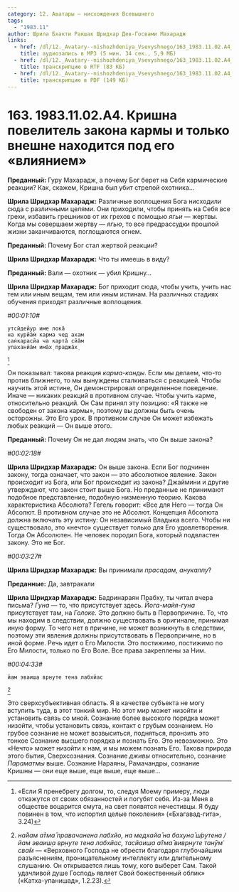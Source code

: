 ```yaml
---
category: 12. Аватары — нисхождения Всевышнего
tags:
  - "1983.11"
author: Шрила Бхакти Ракшак Шридхар Дев-Госвами Махарадж
links:
  - href: /dl/12._Avatary--nishozhdeniya_Vsevyshnego/163_1983.11.02.A4_SridharMj_Krishna_povelitel_zakona_karmy_i_tolko_vneshne_nahoditsja_pod_ego_vlijaniem.mp3
    title: аудиозапись в MP3 (5 мин. 34 сек., 5,9 МБ)
  - href: /dl/12._Avatary--nishozhdeniya_Vsevyshnego/163_1983.11.02.A4_SridharMj_Krishna_povelitel_zakona_karmy_i_tolko_vneshne_nahoditsja_pod_ego_vlijaniem.rtf
    title: транскрипцию в RTF (83 КБ)
  - href: /dl/12._Avatary--nishozhdeniya_Vsevyshnego/163_1983.11.02.A4_SridharMj_Krishna_povelitel_zakona_karmy_i_tolko_vneshne_nahoditsja_pod_ego_vlijaniem.pdf
    title: транскрипцию в PDF (149 КБ)
---
```


# 163. 1983.11.02.A4. Кришна повелитель закона кармы и только внешне находится под его «влиянием»

**Преданный:** Гуру Махарадж, а почему Бог берет на Себя кармические реакции? Как, скажем, Кришна был убит стрелой охотника…

**Шрила Шридхар Махарадж:** Различные воплощения Бога нисходили сюда с различными целями. Они приходили, чтобы принять на Себя все грехи, избавить грешников от их грехов с помощью *ягьи* — жертвы. Когда мы совершаем жертву — *ягью*, то все предрассудки прошлой жизни заканчиваются, поглощаются огнем.

**Преданный:** Почему Бог стал жертвой реакции?

**Шрила Шридхар Махарадж:** Что ты имеешь в виду?

**Преданный:** Вали — охотник — убил Кришну…

**Шрила Шридхар Махарадж:** Бог приходит сюда, чтобы учить, учить нас тем или иным вещам, тем или иным истинам. На различных стадиях обучения приходят различные воплощения.

*#00:01:10#*

    утсӣдейур име лока̄
    на курйа̄м̇ карма чед ахам
    сан̇карасйа ча карта̄ сйа̄м
    упаханйа̄м има̄х̣ праджа̄х̣
[^_ftn1]

Он показывал: такова реакция *карма-канды*. Если мы делаем, что-то против ближнего, то мы вынуждены сталкиваться с реакцией. Чтобы научить этой истине, Он демонстрировал определенное поведение. Иначе — никаких реакций в противном случае. Чтобы учить карме, относительно реакций. Он Сам принял эту позицию: «Я также не свободен от закона кармы», поэтому вы должны быть очень осторожны. Это Его урок. В противном случае Он может избежать любых реакций — Он выше этого.

**Преданный:** Почему Он не дал людям знать, что Он выше закона?

*#00:02:18#*

**Шрила Шридхар Махарадж:** Он выше закона. Если Бог подчинен закону, тогда означает, что закон — это абсолютное явление. Закон происходит из Бога, или Бог происходит из закона? Джаймини и другие утверждают, что закон стоит выше Бога. Но преданные не принимают подобное представление, подобную низменную теорию. Какова характеристика Абсолюта? Гегель говорит: «Все для Него — тогда Он Абсолют. В противном случае это не Абсолют. Концепция Абсолюта должна включать эту истину: Он независимый Владыка всего. Чтобы ни существовало, это «нечто» существует только для Его удовлетворения. Тогда Он Абсолютен. Не человек породил Бога, который подвластен закону. Это не Бог.

*#00:03:27#*

**Шрила Шридхар Махарадж:** Вы принимали *прасадам, анукалпу*?

**Преданные:** Да, завтракали

**Шрила Шридхар Махарадж:** Бадринараян Прабху, ты читал вчера письма? *Гуна* — то, что присутствует здесь. *Йога-майя-гуна* присутствует там, на *Голоке.* Это должно быть в Первопричине. То, что мы находим в следствии, должно существовать в оригинале, принимая иную форму. То чего нет в причине, не может возникнуть в следствии, поэтому эти явления должны присутствовать в Первопричине, но в иной форме. Речь идет о Его Милости. Это постижимо, постижимо по Его Милости, только по Его Воле. Все права закреплены за Ним.

*#00:04:33#*

    йам эваиш̣а вр̣н̣уте тена лабхйас
[^_ftn2]

Это сверхсубъективная область. Я в качестве субъекта не могу вступить туда, в этот тонкий мир. Но этот мир может низойти и установить связь со мной. Сознание более высокого порядка может низойти, чтобы установить связь, контакт с грубым сознанием. Но грубое сознание не может возвыситься, подняться, пронзить это тонкое Сознание высшего порядка и познать Его. Это невозможно. Это «Нечто» может низойти к нам, и мы можем познать Его. Такова природа этого бытия, Сверхсознания. Сознание *дживы* относительно, сознание *Параматмы* выше. Сознание Нараяны, Рамачандры, сознание Кришны — они еще выше, еще выше, еще выше…



[^_ftn1]: «Если Я пренебрегу долгом, то, следуя Моему примеру, люди откажутся от своих обязанностей и погубят себя. Из-за Меня в обществе воцарится смута, на свет появятся нечестивцы. Я буду повинен в том, что испортил целые поколения» («Бхагавад-гита», 3.24)

[^_ftn2]: *на̄йам а̄тма̄ правачанена лабхйо, на медхайа̄ на бахуна̄ ш́рутена / йам эваиш̣а вр̣н̣уте тена лабхйас, тасйаиш̣а а̄тма̄ вивр̣н̣уте танӯм̇ сва̄м* — «Верховного Господа не обрести благодаря глубочайшим разъяснениям, проницательному интеллекту или длительному слушанию. Он открывается лишь тому, кого выберет Сам. Такой удачливой душе Господь являет Свой божественный облик» («Катха-упанишад», 1.2.23).

